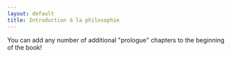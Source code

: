 ```yaml
---
layout: default
title: Introduction à la philosophie
---
```


You can add any number of additional "prologue" chapters to the beginning of the book!
